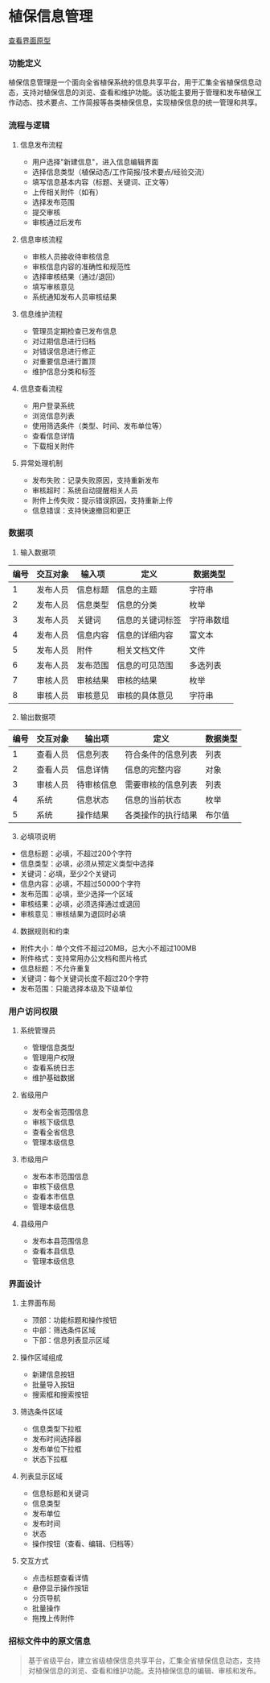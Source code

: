 # 植保信息管理

<a href="/diagrams/prototype/6-3-plant-protection-info.html" target="_blank" rel="noopener noreferrer">查看界面原型</a>

### 功能定义

植保信息管理是一个面向全省植保系统的信息共享平台，用于汇集全省植保信息动态，支持对植保信息的浏览、查看和维护功能。该功能主要用于管理和发布植保工作动态、技术要点、工作简报等各类植保信息，实现植保信息的统一管理和共享。

### 流程与逻辑

1. 信息发布流程
   - 用户选择"新建信息"，进入信息编辑界面
   - 选择信息类型（植保动态/工作简报/技术要点/经验交流）
   - 填写信息基本内容（标题、关键词、正文等）
   - 上传相关附件（如有）
   - 选择发布范围
   - 提交审核
   - 审核通过后发布

2. 信息审核流程
   - 审核人员接收待审核信息
   - 审核信息内容的准确性和规范性
   - 选择审核结果（通过/退回）
   - 填写审核意见
   - 系统通知发布人员审核结果

3. 信息维护流程
   - 管理员定期检查已发布信息
   - 对过期信息进行归档
   - 对错误信息进行修正
   - 对重要信息进行置顶
   - 维护信息分类和标签

4. 信息查看流程
   - 用户登录系统
   - 浏览信息列表
   - 使用筛选条件（类型、时间、发布单位等）
   - 查看信息详情
   - 下载相关附件

5. 异常处理机制
   - 发布失败：记录失败原因，支持重新发布
   - 审核超时：系统自动提醒相关人员
   - 附件上传失败：提示错误原因，支持重新上传
   - 信息错误：支持快速撤回和更正

### 数据项

1. 输入数据项

| 编号 | 交互对象 | 输入项 | 定义 | 数据类型 |
|------|----------|--------|------|----------|
| 1 | 发布人员 | 信息标题 | 信息的主题 | 字符串 |
| 2 | 发布人员 | 信息类型 | 信息的分类 | 枚举 |
| 3 | 发布人员 | 关键词 | 信息的关键词标签 | 字符串数组 |
| 4 | 发布人员 | 信息内容 | 信息的详细内容 | 富文本 |
| 5 | 发布人员 | 附件 | 相关文档文件 | 文件 |
| 6 | 发布人员 | 发布范围 | 信息的可见范围 | 多选列表 |
| 7 | 审核人员 | 审核结果 | 审核的结果 | 枚举 |
| 8 | 审核人员 | 审核意见 | 审核的具体意见 | 字符串 |

2. 输出数据项

| 编号 | 交互对象 | 输出项 | 定义 | 数据类型 |
|------|----------|--------|------|----------|
| 1 | 查看人员 | 信息列表 | 符合条件的信息列表 | 列表 |
| 2 | 查看人员 | 信息详情 | 信息的完整内容 | 对象 |
| 3 | 审核人员 | 待审核信息 | 需要审核的信息列表 | 列表 |
| 4 | 系统 | 信息状态 | 信息的当前状态 | 枚举 |
| 5 | 系统 | 操作结果 | 各类操作的执行结果 | 布尔值 |

3. 必填项说明
- 信息标题：必填，不超过200个字符
- 信息类型：必填，必须从预定义类型中选择
- 关键词：必填，至少2个关键词
- 信息内容：必填，不超过50000个字符
- 发布范围：必填，至少选择一个区域
- 审核结果：必填，必须选择通过或退回
- 审核意见：审核结果为退回时必填

4. 数据规则和约束
- 附件大小：单个文件不超过20MB，总大小不超过100MB
- 附件格式：支持常用办公文档和图片格式
- 信息标题：不允许重复
- 关键词：每个关键词长度不超过20个字符
- 发布范围：只能选择本级及下级单位

### 用户访问权限

1. 系统管理员
   - 管理信息类型
   - 管理用户权限
   - 查看系统日志
   - 维护基础数据

2. 省级用户
   - 发布全省范围信息
   - 审核下级信息
   - 查看全省信息
   - 管理本级信息

3. 市级用户
   - 发布本市范围信息
   - 审核下级信息
   - 查看本市信息
   - 管理本级信息

4. 县级用户
   - 发布本县范围信息
   - 查看本县信息
   - 管理本级信息

### 界面设计

1. 主界面布局
   - 顶部：功能标题和操作按钮
   - 中部：筛选条件区域
   - 下部：信息列表显示区域

2. 操作区域组成
   - 新建信息按钮
   - 批量导入按钮
   - 搜索框和搜索按钮

3. 筛选条件区域
   - 信息类型下拉框
   - 发布时间选择器
   - 发布单位下拉框
   - 状态下拉框

4. 列表显示区域
   - 信息标题和关键词
   - 信息类型
   - 发布单位
   - 发布时间
   - 状态
   - 操作按钮（查看、编辑、归档等）

5. 交互方式
   - 点击标题查看详情
   - 悬停显示操作按钮
   - 分页导航
   - 批量操作
   - 拖拽上传附件

### 招标文件中的原文信息

> 基于省级平台，建立省级植保信息共享平台，汇集全省植保信息动态，支持对植保信息的浏览、查看和维护功能。支持植保信息的编辑、审核和发布。 